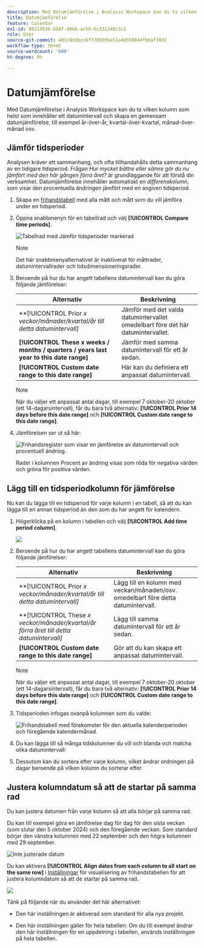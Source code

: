 ```yaml
---
description: Med Datumjämförelse i Analysis Workspace kan du ta vilken kolumn som helst som innehåller ett datumintervall och skapa en gemensam datumjämförelse, till exempel år för år, kvartal för kvartal, månad för månad.
title: Datumjämförelse
feature: Calendar
exl-id: 08113536-658f-486b-ac56-6c531240c3c2
role: User
source-git-commit: 483c0d3bcc6ff700395a51a4d550844fb6af30d2
workflow-type: tm+mt
source-wordcount: '608'
ht-degree: 0%

---
```


# Datumjämförelse

Med Datumjämförelse i Analysis Workspace kan du ta vilken kolumn som helst som innehåller ett datumintervall och skapa en gemensam datumjämförelse, till exempel år-över-år, kvartal-över-kvartal, månad-över-månad osv.

## Jämför tidsperioder

Analysen kräver ett sammanhang, och ofta tillhandahålls detta sammanhang av en tidigare tidsperiod. Frågan *Hur mycket bättre eller sämre gör du nu jämfört med den här gången förra året?* är grundläggande för att förstå din verksamhet. Datumjämförelse innehåller automatiskt en *differenskolumn*, som visar den procentuella ändringen jämfört med en angiven tidsperiod.

1. Skapa en [frihandstabell](/help/analysis-workspace/visualizations/freeform-table/freeform-table.md) med alla mått och mått som du vill jämföra under en tidsperiod.
1. Öppna snabbmenyn för en tabellrad och välj **[!UICONTROL Compare time periods]**.

   ![Tabellrad med Jämför tidsperioder markerad](assets/compare-time.png)

   >[!NOTE]
   >
   >Det här snabbmenyalternativet är inaktiverat för måttrader, datumintervallrader och tidsdimensioneringsrader.

1. Beroende på hur du har angett tabellens datumintervall kan du göra följande jämförelser:

   | Alternativ | Beskrivning |
   |---|---|
   | **[!UICONTROL Prior *x *veckor/månader/kvartal/år till detta datumintervall]** | Jämför med det valda datumintervallet omedelbart före det här datumintervallet. |
   | **[!UICONTROL These x weeks / months / quarters / years last year to this date range]** | Jämför med samma datumintervall för ett år sedan. |
   | **[!UICONTROL Custom date range to this date range]** | Här kan du definiera ett anpassat datumintervall. |

   >[!NOTE]
   >
   >När du väljer ett anpassat antal dagar, till exempel 7 oktober-20 oktober (ett 14-dagarsintervall), får du bara två alternativ: **[!UICONTROL Prior 14 days before this date range]** och **[!UICONTROL Custom date range to this date range]**.

1. Jämförelsen ser ut så här:

   ![Frihandsregister som visar en jämförelse av datumintervall och procentuell ändring.](assets/compare-time-result.png)

   Rader i kolumnen Procent av ändring visas som röda för negativa värden och gröna för positiva värden.

## Lägg till en tidsperiodkolumn för jämförelse

Nu kan du lägga till en tidsperiod för varje kolumn i en tabell, så att du kan lägga till en annan tidsperiod än den som du har angett för kalendern.

1. Högerklicka på en kolumn i tabellen och välj **[!UICONTROL Add time period column]**.

   ![](assets/add-time-period-column.png)

1. Beroende på hur du har angett tabellens datumintervall kan du göra följande jämförelser:

   | Alternativ | Beskrivning |
   |---|---|
   | **[!UICONTROL Prior *x *veckor/månader/kvartal/år till detta datumintervall]** | Lägg till en kolumn med veckan/månaden/osv. omedelbart före detta datumintervall. |
   | **[!UICONTROL These *x *veckor/månader/kvartal/år förra året till detta datumintervall]** | Lägg till samma datumintervall för ett år sedan. |
   | **[!UICONTROL Custom date range to this date range]** | Gör att du kan skapa ett anpassat datumintervall. |

   >[!NOTE]
   >
   >När du väljer ett anpassat antal dagar, till exempel 7 oktober-20 oktober (ett 14-dagarsintervall), får du bara två alternativ: **[!UICONTROL Prior 14 days before this date range]** och **[!UICONTROL Custom date range to this date range]**.

1. Tidsperioden infogas ovanpå kolumnen som du valde:

   ![Frihandstabell med förekomster för den aktuella kalenderperioden och föregående kalendermånad.](assets/add-time-period-column2.png)

1. Du kan lägga till så många tidskolumner du vill och blanda och matcha olika datumintervall:

1. Dessutom kan du sortera efter varje kolumn, vilket ändrar ordningen på dagar beroende på vilken kolumn du sorterar efter.

## Justera kolumndatum så att de startar på samma rad

Du kan justera datumen från varje kolumn så att alla börjar på samma rad.

Du kan till exempel göra en jämförelse dag för dag för den sista veckan (som slutar den 5 oktober 2024) och den föregående veckan. Som standard börjar den vänstra kolumnen med 22 september och den högra kolumnen med 29 september.

![Inte justerade datum](assets/not-align-dates.png)

Du kan aktivera **[!UICONTROL Align dates from each column to all start on the same row]** i [Inställningar](/help/analysis-workspace/visualizations/freeform-table/freeform-table.md#settings-1) för visualisering av frihandstabellen för att justera kolumndatum så att de startar på samma rad.

![](assets/align-dates.png)

Tänk på följande när du använder det här alternativet:

* Den här inställningen är aktiverad som standard för alla nya projekt.

* Den här inställningen gäller för hela tabellen. Om du till exempel ändrar den här inställningen för en uppdelning i tabellen, används inställningen på hela tabellen.

